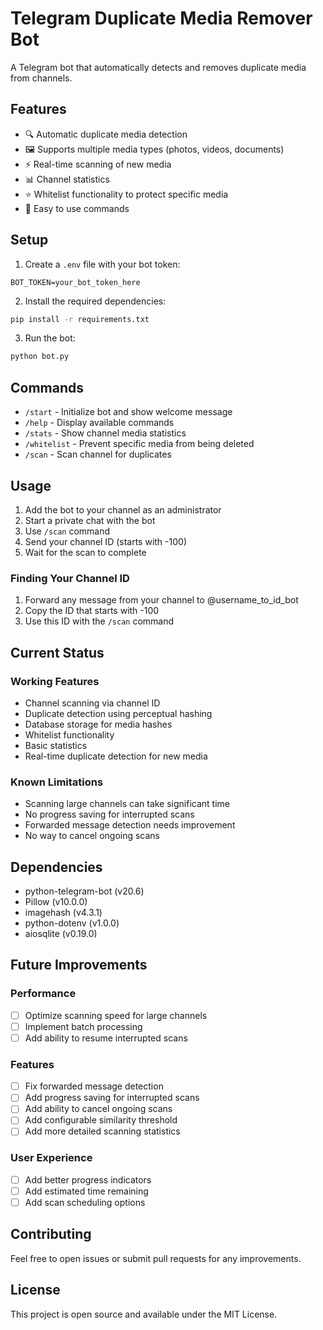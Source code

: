 # Telegram Duplicate Media Remover Bot

A Telegram bot that automatically detects and removes duplicate media from channels.

## Features

- 🔍 Automatic duplicate media detection
- 🖼️ Supports multiple media types (photos, videos, documents)
- ⚡ Real-time scanning of new media
- 📊 Channel statistics
- ⭐ Whitelist functionality to protect specific media
- 🤖 Easy to use commands

## Setup

1. Create a `.env` file with your bot token:
```
BOT_TOKEN=your_bot_token_here
```

2. Install the required dependencies:
```bash
pip install -r requirements.txt
```

3. Run the bot:
```bash
python bot.py
```

## Commands

- `/start` - Initialize bot and show welcome message
- `/help` - Display available commands
- `/stats` - Show channel media statistics
- `/whitelist` - Prevent specific media from being deleted
- `/scan` - Scan channel for duplicates

## Usage

1. Add the bot to your channel as an administrator
2. Start a private chat with the bot
3. Use `/scan` command
4. Send your channel ID (starts with -100)
5. Wait for the scan to complete

### Finding Your Channel ID
1. Forward any message from your channel to @username_to_id_bot
2. Copy the ID that starts with -100
3. Use this ID with the `/scan` command

## Current Status

### Working Features
- Channel scanning via channel ID
- Duplicate detection using perceptual hashing
- Database storage for media hashes
- Whitelist functionality
- Basic statistics
- Real-time duplicate detection for new media

### Known Limitations
- Scanning large channels can take significant time
- No progress saving for interrupted scans
- Forwarded message detection needs improvement
- No way to cancel ongoing scans

## Dependencies

- python-telegram-bot (v20.6)
- Pillow (v10.0.0)
- imagehash (v4.3.1)
- python-dotenv (v1.0.0)
- aiosqlite (v0.19.0)

## Future Improvements

### Performance
- [ ] Optimize scanning speed for large channels
- [ ] Implement batch processing
- [ ] Add ability to resume interrupted scans

### Features
- [ ] Fix forwarded message detection
- [ ] Add progress saving for interrupted scans
- [ ] Add ability to cancel ongoing scans
- [ ] Add configurable similarity threshold
- [ ] Add more detailed scanning statistics

### User Experience
- [ ] Add better progress indicators
- [ ] Add estimated time remaining
- [ ] Add scan scheduling options

## Contributing

Feel free to open issues or submit pull requests for any improvements.

## License

This project is open source and available under the MIT License.
